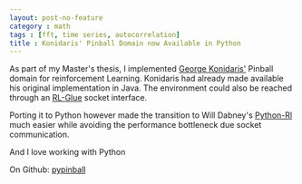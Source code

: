```yaml
---
layout: post-no-feature
category : math
tags : [fft, time series, autocorrelation]
title : Konidaris' Pinball Domain now Available in Python
---
```


As part of my Master's thesis, I implemented [George Konidaris'](http://www-all.cs.umass.edu/~gdk/pinball/) Pinball domain for reinforcement Learning.
Konidaris had already made available his original implementation in Java. The environment could also be reached through an [RL-Glue](http://glue.rl-community.org/wiki/RL-Glue_Core) socket interface.

Porting it to Python however made the transition to Will Dabney's [Python-Rl](https://github.com/amarack/python-rl) much easier while avoiding the performance bottleneck due socket communication.

And I love working with Python

On Github: [pypinball](https://github.com/pierrelux/pypinball)
